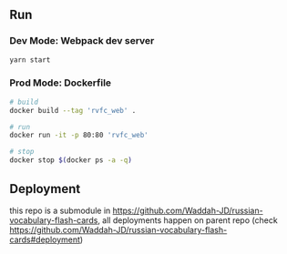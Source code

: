 ## Run

### Dev Mode: Webpack dev server

```bash
yarn start
```

### Prod Mode: Dockerfile

```bash
# build
docker build --tag 'rvfc_web' .

# run
docker run -it -p 80:80 'rvfc_web'

# stop
docker stop $(docker ps -a -q)
```

## Deployment

this repo is a submodule in https://github.com/Waddah-JD/russian-vocabulary-flash-cards, all deployments happen on parent repo (check https://github.com/Waddah-JD/russian-vocabulary-flash-cards#deployment)
